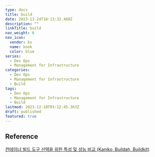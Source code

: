 ```yaml
---
type: docs
title: build
date: 2023-11-24T18:13:32.460Z
description: ""
linkTitle: build
nav_weight: 6
nav_icon:
  vendor: bs
  name: book
  color: blue
series:
  - Dev Ops
  - Management for Infrastructure
categories:
  - Dev Ops
  - Management for Infrastructure
  - Build
tags:
  - Dev Ops
  - Management for Infrastructure
  - Build
lastmod: 2023-12-10T03:12:45.363Z
draft: published
featured: true
---
```


## Reference

[컨테이너 빌드 도구 선택을 위한 특성 및 성능 비교 (Kaniko, Buildah, Buildkit)](https://devocean.sk.com/blog/techBoardDetail.do?ID=165515&boardType=techBlog&ref=codenary)
